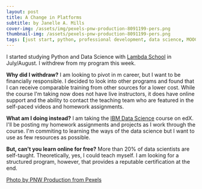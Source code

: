 ```yaml
---
layout: post
title: A Change in Platforms
subtitle: by Janelle A. Mills
cover-img: /assets/img/pexels-pnw-production-8091199-pers.png
thumbnail-img: /assets/pexels-pnw-production-8091199-pers.png
tags: [just start, python, professional development, data science, MOOC]
---
```


I started studying Python and Data Science with [Lambda School](https://lambdaschool.com/courses/data-science) in July/August. I withdrew from my program this week. 

**Why did I withdraw?** I am looking to pivot in m career, but I want to be financially responsible. I decided to look into other programs and found that I can receive comparable training from other sources for a lower cost. While the course I'm taking now does not have live instructors, it does have online support and the ability to contact the teaching team who are featured in the self-paced videos and homework assignments.

**What am I doing instead?** I am taking the [IBM Data Science](https://www.edx.org/professional-certificate/ibm-data-science?index=product&queryID=d0fdc4c0fad17a2a2f245fd80a98e345&position=2) course on edX. I'll be posting my homework assignments and projects as I work through the course. I'm commiting to learning the ways of the data science but I want to use as few resources as possible.

**But, can't you learn online for free?** More than 20% of data scientists are self-taught. Theoretically, yes, I could teach myself. I am looking for a structured program, however, that provides a reputable certification at the end.

[Photo by PNW Production from Pexels](https://www.pexels.com/)
